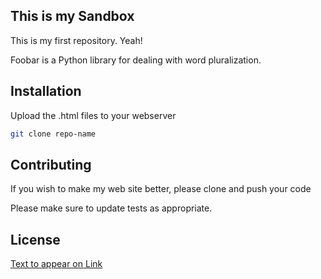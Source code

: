 ## This is my Sandbox

This is my first repository. Yeah!

Foobar is a Python library for dealing with word pluralization.

## Installation

Upload the .html files to your webserver

```bash
git clone repo-name
```

## Contributing
If you wish to make my web site better, please clone and push your code

Please make sure to update tests as appropriate.

## License
[Text to appear on Link](https://github.com/Esper0328/practice)